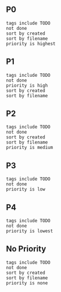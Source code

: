 ## P0

```tasks
tags include TODO
not done
sort by created
sort by filename
priority is highest
```

## P1

```tasks
tags include TODO
not done
priority is high
sort by created
sort by filename
```

## P2

```tasks
tags include TODO
not done
sort by created
sort by filename
priority is medium
```

## P3

```tasks
tags include TODO
not done
priority is low
```


## P4

```tasks
tags include TODO
not done
priority is lowest
```

## No Priority

```tasks
tags include TODO
not done
sort by created
sort by filename
priority is none
```
